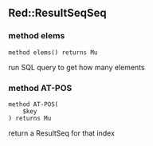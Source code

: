 Red::ResultSeqSeq
-----------------

### method elems

```perl6
method elems() returns Mu
```

run SQL query to get how many elements

### method AT-POS

```perl6
method AT-POS(
    $key
) returns Mu
```

return a ResultSeq for that index


